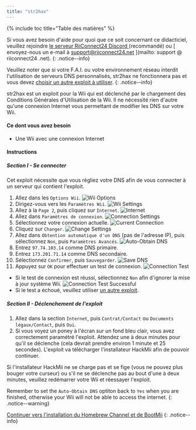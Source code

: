 ```yaml
---
title: "str2hax"
---
```


{% include toc title="Table des matières" %}

Si vous avez besoin d'aide pour quoi que ce soit concernant ce didacticiel, veuillez rejoindre [ le serveur RiiConnect24 Discord ](https://discord.gg/rc24) (recommandé) ou \[ envoyez-nous un e-mail à support@riiconnect24.net \](mailto: support @ riiconnect24 .net).
{: .notice--info}

Veuillez noter que si votre F.A.I. ou votre environnement réseau interdit l'utilisation de serveurs DNS personnalisés, str2hax ne fonctionnera pas et vous devez [choisir un autre exploit à utiliser](get-started).
{: .notice--info}

str2hax est un exploit pour la Wii qui est déclenché par le chargement des Conditions Générales d'Utilisation de la Wii. Il ne nécessité rien d'autre qu'une connexion Internet vous permettant de modifier les DNS sur votre Wii.

#### Ce dont vous avez besoin

* Une Wii avec une connexion Internet

#### Instructions

##### Section I - Se connecter

Cet exploit nécessite que vous régliez votre DNS afin de vous connecter à un serveur qui contient l'exploit.

1. Allez dans les `Options Wii`. ![Wii Options](/images/RiiConnect24/Internet_1.png)
2. Dirigez-vous vers les `Paramètres Wii`. ![Wii Settings](/images/RiiConnect24/Internet_2.png)
3. Allez à la `Page 2`, puis cliquez sur `Internet`. ![Internet](/images/RiiConnect24/Internet_3.png)
4. Allez dans `Paramètres de connexion`. ![Connection Settings](/images/RiiConnect24/Internet_4.png)
5. Sélectionnez votre connexion actuelle. ![Current Connection](/images/RiiConnect24/Internet_5.png)
6. Cliquez sur `Changer`. ![Change Settings](/images/RiiConnect24/Internet_6.png)
7. Allez dans `Obtention automatique d'un DNS` (pas de l'adresse IP), puis sélectionnez `Non`, puis `Paramètres Avancés`. ![Auto-Obtain DNS](/images/RiiConnect24/Internet_7.png)
8. Entrez `97.74.103.14` comme DNS primaire.
9. Entrez `173.201.71.14` comme DNS secondaire.
10. Sélectionnez `Confirmer`, puis `Sauvegarder`. ![Save DNS](/images/RiiConnect24/Internet_10.png)
11. Appuyez sur `OK` pour effectuer un test de connexion. ![Connection Test](/images/RiiConnect24/Internet_11.png)
   - Si le test de connexion est réussi, sélectionnez `Non` afin d'ignorer la mise à jour système Wii. ![Connection Test Successful](/images/RiiConnect24/Internet_12.png)
   - Si le test a échoué, veuillez utiliser [un autre exploit](get-started).

##### Section II - Déclenchement de l'exploit

1. Allez dans la section `Internet`, puis `Contrat/Contact` ou `Documents légaux/Contact`, puis `Oui`.
2. Si vous voyez un poney à l'écran sur un fond bleu clair, vous avez correctement paramétré l'exploit. Attendez une à deux minutes pour qu'il se déclenche (cela devrait prendre environ 1 minute et 25 secondes). L'exploit va télécharger l'installateur HackMii afin de pouvoir continuer.

Si l'installateur HackMii ne se charge pas et se fige (vous ne pouvez plus bouger votre curseur) ou s'il ne se déclenche pas au bout d'une à deux minutes, veuillez redémarrer votre Wii et réessayer l'exploit.

Remember to set the `Auto-Obtain DNS` optiton back to `Yes` when you are finished, otherwise your Wii will not be able to access the internet.
{: .notice--warning}

[Continuer vers l'installation du Homebrew Channel et de BootMii](hbc)
{: .notice--info}
